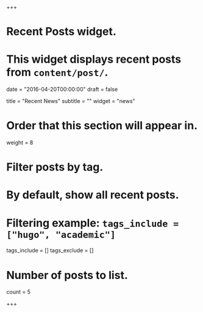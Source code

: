 +++
# Recent Posts widget.
# This widget displays recent posts from `content/post/`.

date = "2016-04-20T00:00:00"
draft = false

title = "Recent News"
subtitle = ""
widget = "news"

# Order that this section will appear in.
weight = 8

# Filter posts by tag.
#  By default, show all recent posts.
#  Filtering example: `tags_include = ["hugo", "academic"]`
tags_include = []
tags_exclude = []

# Number of posts to list.
count = 5

+++

